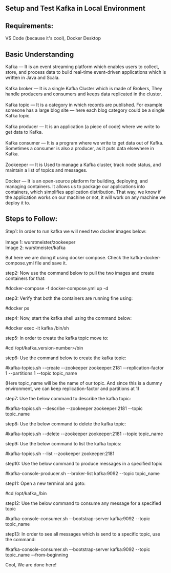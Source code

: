 ## Setup and Test Kafka in Local Environment

## Requirements: 

VS Code (because it's cool), Docker Desktop

## Basic Understanding
Kafka — It is an event streaming platform which enables users to collect, store, and process data to build real-time event-driven applications which is written in Java and Scala.
</br></br>
Kafka broker — It is a single Kafka Cluster which is made of Brokers, They handle producers and consumers and keeps data replicated in the cluster.
</br></br>
Kafka topic — It is a category in which records are published. For example someone has a large blog site — here each blog category could be a single Kafka topic.
</br></br>
Kafka producer — It is an application (a piece of code) where we write to get data to Kafka.
</br></br>
Kafka consumer — It is a program where we write to get data out of Kafka. Sometimes a consumer is also a producer, as it puts data elsewhere in Kafka.
</br></br>
Zookeeper — It is Used to manage a Kafka cluster, track node status, and maintain a list of topics and messages.
</br></br>
Docker — It is an open-source platform for building, deploying, and managing containers. It allows us to package our applications into containers, which simplifies application distribution. That way, we know if the application works on our machine or not, it will work on any machine we deploy it to.
</br>
## Steps to Follow:
Step1:
In order to run kafka we will need two docker images below:</br></br>
Image 1: wurstmeister/zookeeper</br>
Image 2: wurstmeister/kafka</br>

But here we are doing it using docker compose. Check the kafka-docker-compose.yml file and save it.

step2:
Now use the command below to pull the two images and create containers for that:

#docker-compose -f docker-compose.yml up -d

step3:
Verify that both the containers are running fine using:

#docker ps

step4:
Now, start the kafka shell using the command below:

#docker exec -it kafka /bin/sh

step5:
In order to create the kafka topic move to:

#cd /opt/kafka_version-number>/bin

step6:
Use the command below to create the kafka topic:

#kafka-topics.sh --create --zookeeper zookeeper:2181 --replication-factor 1 --partitions 1 --topic topic_name

(Here topic_name will be the name of our topic. And since this is a dummy environment, we can keep replication-factor and partitions at 1)

step7:
Use the below command to describe the kafka topic:

#kafka-topics.sh --describe --zookeeper zookeeper:2181 --topic topic_name

step8:
Use the below command to delete the kafka topic:

#kafka-topics.sh --delete --zookeeper zookeeper:2181 --topic topic_name

step9:
Use the below command to list the kafka topics:

#kafka-topics.sh --list --zookeeper zookeeper:2181

step10:
Use the below command to produce messages in a specified topic

#kafka-console-producer.sh --broker-list kafka:9092 --topic topic_name

step11:
Open a new terminal and goto:

#cd /opt/kafka_<version>/bin

step12:
Use the below command to consume any message for a specified topic

#kafka-console-consumer.sh --bootstrap-server kafka:9092 --topic topic_name

step13:
In order to see all messages which is send to a specific topic, use the command:

#kafka-console-consumer.sh --bootstrap-server kafka:9092 --topic topic_name --from-beginning

Cool, We are done here!
